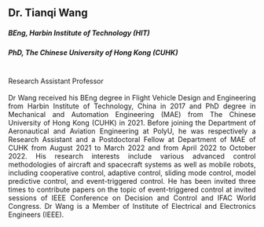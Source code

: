 ## Dr. Tianqi Wang
##### BEng, Harbin Institute of Technology (HIT)
##### PhD, The Chinese University of Hong Kong (CUHK)

<div align="justify">
<br/>Research Assistant Professor
<br/><br/>
Dr Wang received his BEng degree in Flight Vehicle Design and Engineering from Harbin Institute of Technology, China in 2017 and PhD degree in Mechanical and Automation Engineering (MAE) from The Chinese University of Hong Kong (CUHK) in 2021. Before joining the Department of Aeronautical and Aviation Engineering at PolyU, he was respectively a Research Assistant and a Postdoctoral Fellow at Department of MAE of CUHK from August 2021 to March 2022 and from April 2022 to October 2022. His research interests include various advanced control methodologies of aircraft and spacecraft systems as well as mobile robots, including cooperative control, adaptive control, sliding mode control, model predictive control, and event-triggered control. He has been invited three times to contribute papers on the topic of event-triggered control at invited sessions of IEEE Conference on Decision and Control and IFAC World Congress. Dr Wang is a Member of Institute of Electrical and Electronics Engineers (IEEE).
</div>
